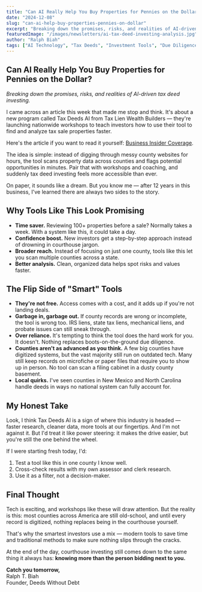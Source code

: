 ```yaml
---
title: "Can AI Really Help You Buy Properties for Pennies on the Dollar?"
date: "2024-12-08"
slug: "can-ai-help-buy-properties-pennies-on-dollar"
excerpt: "Breaking down the promises, risks, and realities of AI-driven tax deed investing. I came across an article this week about Tax Deeds AI that made me stop and think."
featuredImage: "/images/newsletters/ai-tax-deed-investing-analysis.jpg"
author: "Ralph Biah"
tags: ["AI Technology", "Tax Deeds", "Investment Tools", "Due Diligence", "Real Estate Tech"]
---
```


## Can AI Really Help You Buy Properties for Pennies on the Dollar?

*Breaking down the promises, risks, and realities of AI-driven tax deed investing.*

I came across an article this week that made me stop and think. It's about a new program called Tax Deeds AI from Tax Lien Wealth Builders — they're launching nationwide workshops to teach investors how to use their tool to find and analyze tax sale properties faster.

Here's the article if you want to read it yourself: [Business Insider Coverage](https://www.businessinsider.com).

The idea is simple: instead of digging through messy county websites for hours, the tool scans property data across counties and flags potential opportunities in minutes. Pair that with workshops and coaching, and suddenly tax deed investing feels more accessible than ever.

On paper, it sounds like a dream. But you know me — after 12 years in this business, I've learned there are always two sides to the story.

## Why Tools Like This Look Promising

* **Time saver.** Reviewing 100+ properties before a sale? Normally takes a week. With a system like this, it could take a day.
* **Confidence boost.** New investors get a step-by-step approach instead of drowning in courthouse jargon.
* **Broader reach.** Instead of focusing on just one county, tools like this let you scan multiple counties across a state.
* **Better analysis.** Clean, organized data helps spot risks and values faster.

## The Flip Side of "Smart" Tools

* **They're not free.** Access comes with a cost, and it adds up if you're not landing deals.
* **Garbage in, garbage out.** If county records are wrong or incomplete, the tool is wrong too. IRS liens, state tax liens, mechanical liens, and probate issues can still sneak through.
* **Over reliance.** It's tempting to think the tool does the hard work for you. It doesn't. Nothing replaces boots-on-the-ground due diligence.
* **Counties aren't as advanced as you think.** A few big counties have digitized systems, but the vast majority still run on outdated tech. Many still keep records on microfiche or paper files that require you to show up in person. No tool can scan a filing cabinet in a dusty county basement.
* **Local quirks.** I've seen counties in New Mexico and North Carolina handle deeds in ways no national system can fully account for.

## My Honest Take

Look, I think Tax Deeds AI is a sign of where this industry is headed — faster research, cleaner data, more tools at our fingertips. And I'm not against it. But I'd treat it like power steering: it makes the drive easier, but you're still the one behind the wheel.

If I were starting fresh today, I'd:

1. Test a tool like this in one county I know well.
2. Cross-check results with my own assessor and clerk research.
3. Use it as a filter, not a decision-maker.

## Final Thought

Tech is exciting, and workshops like these will draw attention. But the reality is this: most counties across America are still old-school, and until every record is digitized, nothing replaces being in the courthouse yourself.

That's why the smartest investors use a mix — modern tools to save time and traditional methods to make sure nothing slips through the cracks.

At the end of the day, courthouse investing still comes down to the same thing it always has: **knowing more than the person bidding next to you.**

**Catch you tomorrow,**  
Ralph T. Biah  
Founder, Deeds Without Debt